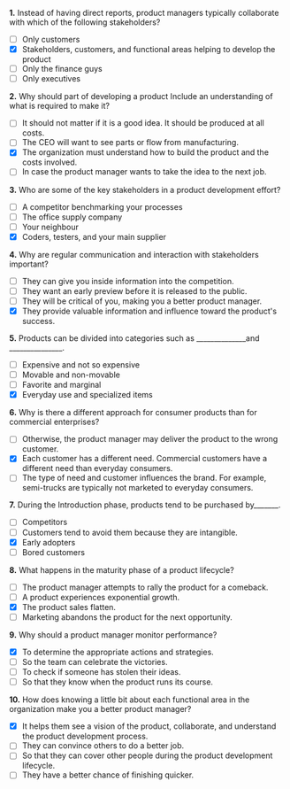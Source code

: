 **1.** Instead of having direct reports, product managers typically collaborate with which of the following stakeholders?
- [ ] Only customers
- [x] Stakeholders, customers, and functional areas helping to develop the product
- [ ] Only the finance guys
- [ ] Only executives

**2.** Why should part of developing a product Include an understanding of what is required to make it?
- [ ] It should not matter if it is a good idea. It should be produced at all costs.
- [ ] The CEO will want to see parts or flow from manufacturing.
- [x] The organization must understand how to build the product and the costs involved.
- [ ] In case the product manager wants to take the idea to the next job.

**3.** Who are some of the key stakeholders in a product development effort?
- [ ] A competitor benchmarking your processes
- [ ] The office supply company
- [ ] Your neighbour
- [x] Coders, testers, and your main supplier

**4.** Why are regular communication and interaction with stakeholders important?
- [ ] They can give you inside information into the competition.
- [ ] They want an early preview before it is released to the public.
- [ ] They will be critical of you, making you a better product manager.
- [x] They provide valuable information and influence toward the product's success.

**5.** Products can be divided into categories such as ______________and _______________.
- [ ] Expensive and not so expensive
- [ ] Movable and non-movable
- [ ] Favorite and marginal
- [x] Everyday use and specialized items

**6.** Why is there a different approach for consumer products than for commercial enterprises?
- [ ] Otherwise, the product manager may deliver the product to the wrong customer.
- [x] Each customer has a different need. Commercial customers have a different need than everyday consumers.
- [ ] The type of need and customer influences the brand. For example, semi-trucks are typically not marketed to everyday consumers.

**7.** During the Introduction phase, products tend to be purchased by_______.
- [ ] Competitors
- [ ] Customers tend to avoid them because they are intangible.
- [x] Early adopters
- [ ] Bored customers

**8.** What happens in the maturity phase of a product lifecycle?
- [ ] The product manager attempts to rally the product for a comeback.
- [ ] A product experiences exponential growth.
- [x] The product sales flatten.
- [ ] Marketing abandons the product for the next opportunity.

**9.** Why should a product manager monitor performance?
- [x] To determine the appropriate actions and strategies.
- [ ] So the team can celebrate the victories.
- [ ] To check if someone has stolen their ideas.
- [ ] So that they know when the product runs its course.

**10.** How does knowing a little bit about each functional area in the organization make you a better product manager?
- [x] It helps them see a vision of the product, collaborate, and understand the product development process.
- [ ] They can convince others to do a better job.
- [ ] So that they can cover other people during the product development lifecycle.
- [ ] They have a better chance of finishing quicker.
